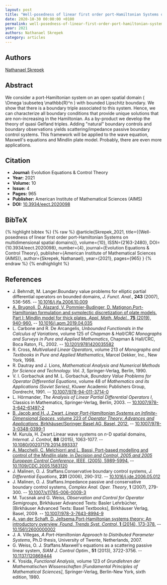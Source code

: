 ```yaml
---
layout: post
title: "Well-posedness of linear first order port-Hamiltonian Systems on multidimensional spatial domains"
date: 2020-10-30 00:00:00 +0100
permalink: well-posedness-of-linear-first-order-port-hamiltonian-systems-on-multidimensional-spatial-domains
year: 2021
authors: Nathanael Skrepek
category: articles
---
```

 
## Authors
[Nathanael Skrepek](authors/nathanael_skrepek)
 
## Abstract
We consider a port-Hamiltonian system on an open spatial domain \(  \Omega \subseteq \mathbb{R}^n  \) with bounded Lipschitz boundary. We show that there is a boundary triple associated to this system. Hence, we can characterize all boundary conditions that provide unique solutions that are non-increasing in the Hamiltonian. As a by-product we develop the theory of quasi Gelfand triples. Adding "natural" boundary controls and boundary observations yields scattering/impedance passive boundary control systems. This framework will be applied to the wave equation, Maxwell's equations and Mindlin plate model. Probably, there are even more applications.
 
## Citation
- **Journal:** Evolution Equations &amp; Control Theory
- **Year:** 2021
- **Volume:** 10
- **Issue:** 4
- **Pages:** 965
- **Publisher:** American Institute of Mathematical Sciences (AIMS)
- **DOI:** [10.3934/eect.2020098](https://doi.org/10.3934/eect.2020098)
 
## BibTeX
{% highlight bibtex %}
{% raw %}
@article{Skrepek_2021,
  title={{Well-posedness of linear first order port-Hamiltonian Systems on multidimensional spatial domains}},
  volume={10},
  ISSN={2163-2480},
  DOI={10.3934/eect.2020098},
  number={4},
  journal={Evolution Equations &amp; Control Theory},
  publisher={American Institute of Mathematical Sciences (AIMS)},
  author={Skrepek, Nathanael},
  year={2021},
  pages={965}
}
{% endraw %}
{% endhighlight %}
 
## References
- J. Behrndt, M. Langer.Boundary value problems for elliptic partial differential operators on bounded domains, <i>J. Funct. Anal.</i>, <b>243</b> (2007), 536-565. -- [10.1016/j.jfa.2006.10.009](https://doi.org/10.1016/j.jfa.2006.10.009)
- [A. Brugnoli, D. Alazard, V. Pommier-Budinger, D. Matignon.Port-Hamiltonian formulation and symplectic discretization of plate models. Part Ⅰ: Mindlin model for thick plates, <i>Appl. Math. Model.</i>, <b>75</b> (2019), 940-960.](port-hamiltonian-formulation-and-symplectic-discretization-of-plate-models-part-i-mindlin-model-for-thick-plates) -- [10.1016/j.apm.2019.04.035](https://doi.org/10.1016/j.apm.2019.04.035)
- L. Carbone and R. De Arcangelis, <i>Unbounded Functionals in the Calculus of Variations</i>, volume 125 of <i>Chapman</i> &amp; <i>Hall/CRC Monographs and Surveys in Pure and Applied Mathematics</i>, Chapman &amp; Hall/CRC, Boca Raton, FL, 2002. -- [10.1201/9781420035582](https://doi.org/10.1201/9781420035582)
- R. Cross, <i>Multivalued Linear Operators</i>, volume 213 of <i>Monographs and Textbooks in Pure and Applied Mathematics</i>, Marcel Dekker, Inc., New York, 1998.
- R. Dautray and J. Lions, <i>Mathematical Analysis and Numerical Methods for Science and Technology. Vol. 3</i>, Springer-Verlag, Berlin, 1990.
- V. I. Gorbachuk and M. L. Gorbachuk, <i>Boundary Value Problems for Operator Differential Equations</i>, volume 48 of <i>Mathematics and its Applications (Soviet Series)</i>, Kluwer Academic Publishers Group, Dordrecht, 1991. -- [10.1007/978-94-011-3714-0](https://doi.org/10.1007/978-94-011-3714-0)
- L. Hörmander, <i>The Analysis of Linear Partial Differential Operators I</i>, Classics in Mathematics, Springer-Verlag, Berlin, 2003. -- [10.1007/978-3-642-61497-2](https://doi.org/10.1007/978-3-642-61497-2)
- [B. Jacob and H. J. Zwart, <i>Linear Port-Hamiltonian Systems on Infinite-Dimensional Spaces</i>, volume 223 of <i>Operator Theory: Advances and Applications</i>, Birkhäuser/Springer Basel AG, Basel, 2012.](linear-port-hamiltonian-systems-on-infinite-dimensional-spaces) -- [10.1007/978-3-0348-0399-1](https://doi.org/10.1007/978-3-0348-0399-1)
- M. Kurula, H. Zwart.Linear wave systems on $n$-D spatial domains, <i>Internat. J. Control</i>, <b>88</b> (2015), 1063-1077. -- [10.1080/00207179.2014.993337](https://doi.org/10.1080/00207179.2014.993337)
- [A. Macchelli, C. Melchiorri and L. Bassi, Port-based modelling and control of the Mindlin plate, in <i>Decision and Control, 2005 and 2005 European Control Conference</i>, IEEE, (2005), 5989-5994.](port-based-modelling-and-control-of-the-mindlin-plate) -- [10.1109/CDC.2005.1583120](https://doi.org/10.1109/CDC.2005.1583120)
- J. Malinen, O. J. Staffans.Conservative boundary control systems, <i>J. Differential Equations</i>, <b>231</b> (2006), 290-312. -- [10.1016/j.jde.2006.05.012](https://doi.org/10.1016/j.jde.2006.05.012)
- J. Malinen, O. J. Staffans.Impedance passive and conservative boundary control systems, <i>Complex Anal. Oper. Theory</i>, <b>1</b> (2007), 279-300. -- [10.1007/s11785-006-0009-3](https://doi.org/10.1007/s11785-006-0009-3)
- M. Tucsnak and G. Weiss, <i>Observation and Control for Operator Semigroups</i>, Birkhäuser Advanced Texts: Basler Lehrbücher, [Birkhäuser Advanced Texts: Basel Textbooks], Birkhäuser Verlag, Basel, 2009. -- [10.1007/978-3-7643-8994-9](https://doi.org/10.1007/978-3-7643-8994-9)
- [A. van der Schaft, D. Jeltsema.Port-Hamiltonian systems theory: An introductory overview, <i>Found. Trends Syst. Control</i>, <b>1</b> (2014), 173-378.](port-hamiltonian-systems-theory-an-introductory-overview-journal) -- [10.1561/2600000002](https://doi.org/10.1561/2600000002)
- J. A. Villegas, <i>A Port-Hamiltonian Approach to Distributed Parameter Systems</i>, Ph.D thesis, University of Twente, Netherlands, 2007.
- G. Weiss, O. J. Staffans.Maxwell's equations as a scattering passive linear system, <i>SIAM J. Control Optim.</i>, <b>51</b> (2013), 3722-3756. -- [10.1137/120869444](https://doi.org/10.1137/120869444)
- K. Yosida, <i>Functional Analysis</i>, volume 123 of <i>Grundlehren der Mathematischen Wissenschaften [Fundamental Principles of Mathematical Sciences]</i>, Springer-Verlag, Berlin-New York, sixth edition, 1980.

